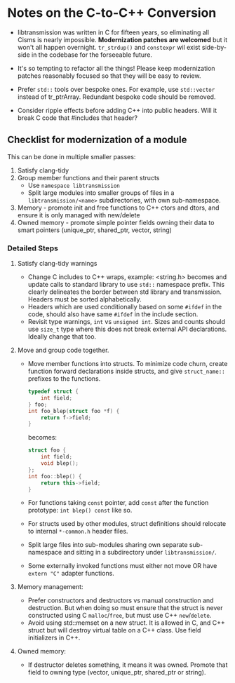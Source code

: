 # Notes on the C-to-C++ Conversion

- libtransmission was written in C for fifteen years, so eliminating all Cisms is nearly impossible. **Modernization
  patches are welcomed** but it won't all happen overnight. `tr_strdup()` and `constexpr` wil exist side-by-side in the
  codebase for the forseeable future.

- It's so tempting to refactor all the things! Please keep modernization patches reasonably focused so that they will be
  easy to review.

- Prefer `std::` tools over bespoke ones. For example, use `std::vector`
  instead of tr_ptrArray. Redundant bespoke code should be removed.

- Consider ripple effects before adding C++ into public headers. Will it break C code that #includes that header?

## Checklist for modernization of a module

This can be done in multiple smaller passes:

1. Satisfy clang-tidy
3. Group member functions and their parent structs
    - Use `namespace libtransmission`
    - Split large modules into smaller groups of files in a `libtransmission/<name>` subdirectories, with own
      sub-namespace.
4. Memory - promote init and free functions to C++ ctors and dtors, and ensure it is only managed with new/delete
5. Owned memory - promote simple pointer fields owning their data to smart pointers (unique_ptr, shared_ptr, vector,
   string)

### Detailed Steps

1. Satisfy clang-tidy warnings
    - Change C includes to C++ wraps, example: <string.h> becomes <cstring> and update calls to standard library to
      use `std::` namespace prefix. This clearly delineates the border between std library and transmission. Headers
      must be sorted alphabetically.
    - Headers which are used conditionally based on some `#ifdef` in the code, should also have same `#ifdef` in the
      include section.
    - Revisit type warnings, `int` vs `unsigned int`. Sizes and counts should use `size_t` type where this does not
      break external API declarations. Ideally change that too.
2. Move and group code together.
    - Move member functions into structs. To minimize code churn, create function forward declarations inside structs,
      and give `struct_name::` prefixes to the functions.
       ```c++
       typedef struct {
           int field;
       } foo;
       int foo_blep(struct foo *f) {
           return f->field;
       }
       ```

      becomes:

       ```c++
       struct foo {
           int field;
           void blep(); 
       };
       int foo::blep() {
           return this->field; 
       }
       ```
    - For functions taking `const` pointer, add `const` after the function prototype: `int blep() const` like so.
    - For structs used by other modules, struct definitions should relocate to internal `*-common.h` header files.
    - Split large files into sub-modules sharing own separate sub-namespace and sitting in a subdirectory
      under `libtransmission/`.
    - Some externally invoked functions must either not move OR have `extern "C"` adapter functions.

3. Memory management:
    - Prefer constructors and destructors vs manual construction and destruction. But when doing so must ensure that the
      struct is never constructed using C `malloc`/`free`, but must use C++ `new`/`delete`.
    - Avoid using std::memset on a new struct. It is allowed in C, and C++ struct but will destroy virtual table on a
      C++ class. Use field initializers in C++.

4. Owned memory:
    - If destructor deletes something, it means it was owned. Promote that field to owning type (vector, unique_ptr,
      shared_ptr or string).
    